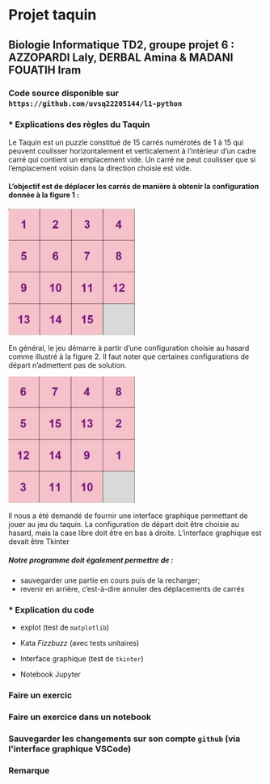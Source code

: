 # Projet taquin

## Biologie Informatique TD2, groupe projet 6 : AZZOPARDI Laly, DERBAL Amina & MADANI FOUATIH Iram


### Code source disponible sur `https://github.com/uvsq22205144/l1-python`


### * Explications des règles du Taquin

Le Taquin est un puzzle constitué de 15 carrés numérotés de 1 à 15 qui peuvent coulisser horizontalement et verticalement à l’intérieur d’un cadre carré
qui contient un emplacement vide. Un carré ne peut coulisser que si l’emplacement voisin dans la direction choisie est vide.
#### L’objectif est de déplacer les carrés de manière à obtenir la configuration donnée à la figure 1 : 


<img src="https://raw.githubusercontent.com/uvsq22205144/l1-python/master/projetTaquin/IMG_2323.jpg" alt="taquin" width="250" height="250">



En général, le jeu démarre à partir d’une configuration choisie au hasard comme illustré à la figure 2. Il
faut noter que certaines configurations de départ n’admettent pas de solution. 


<img src="https://raw.githubusercontent.com/uvsq22205144/l1-python/master/projetTaquin/IMG_2324.jpg" alt="taquin" width="250" height="250">


Il nous a été demandé de fournir une interface graphique permettant de jouer au jeu du taquin. La configuration de départ doit être choisie au hasard, mais la case libre doit être en bas à droite. L’interface graphique est devait être Tkinter

##### Notre programme doit également permettre de :

* sauvegarder une partie en cours puis de la recharger;
* revenir en arrière, c’est-à-dire annuler des déplacements de carrés

### * Explication du code 



* explot (test de `matplotlib`)
  
* Kata _Fizzbuzz_ (avec tests unitaires)
 
* Interface graphique (test de `tkinter`)

* Notebook Jupyter
  

### Faire un exercic


### Faire un exercice dans un notebook


### Sauvegarder les changements sur son compte `github` (via l'interface graphique VSCode)


### Remarque
